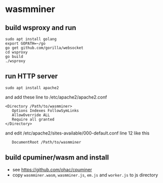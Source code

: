 # wasmminer

## build wsproxy and run

```
sudo apt install golang
export GOPATH=~/go
go get github.com/gorilla/websocket
cd wsproxy
go build
./wsproxy
```

## run HTTP server

```
sudo apt install apache2
```
 and add these line to /etc/apache2/apache2.conf
```
<Directory /Path/to/wasmminer>
   Options Indexes FollowSymLinks
   AllowOverride ALL
   Require all granted
</Directory>
```
 and edit /etc/apache2/sites-available/000-default.conf line 12 like this
```
   DocumentRoot /Path/to/wasmminer
```



## build cpuminer/wasm and install

* see https://github.com/ohac/cpuminer
* copy `wasmminer.wasm`, `wasmminer.js`, `em.js` and `worker.js` to js directory
